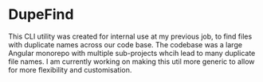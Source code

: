 # DupeFind

This CLI utility was created for internal use at my previous job, to find files with duplicate names across our code base. The codebase was a large Angular monorepo with multiple sub-projects whcih lead to many duplicate file names. I am currently working on making this util more generic to allow for more flexibility and customisation.
